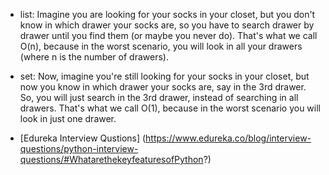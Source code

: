 - list: Imagine you are looking for your socks in your closet, but you don't know in which drawer your socks are, 
    so you have to search drawer by drawer until you find them (or maybe you never do). That's what we call O(n),
    because in the worst scenario, you will look in all your drawers (where n is the number of drawers).

- set: Now, imagine you're still looking for your socks in your closet, but now you know in which drawer your socks are,
    say in the 3rd drawer. So, you will just search in the 3rd drawer, instead of searching in all drawers. 
    That's what we call O(1), because in the worst scenario you will look in just one drawer.

- [Edureka Interview Qustions] (https://www.edureka.co/blog/interview-questions/python-interview-questions/#WhatarethekeyfeaturesofPython?)
